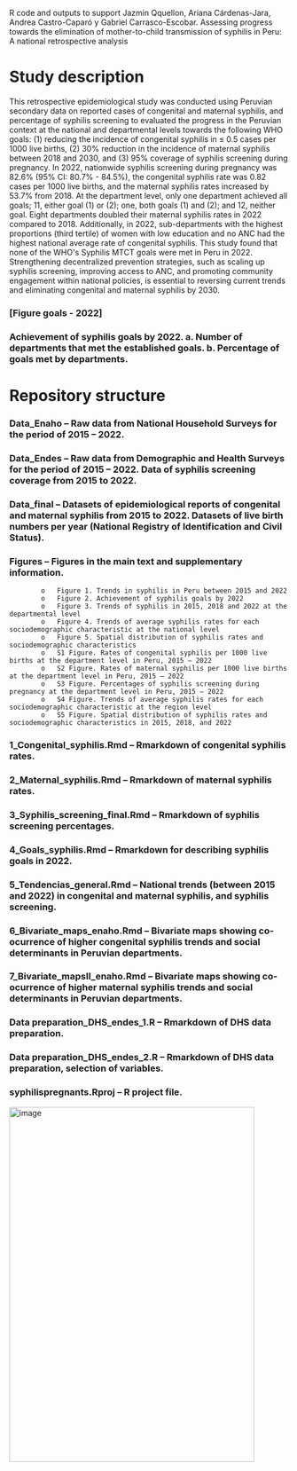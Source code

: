 R code and outputs to support Jazmin Qquellon, Ariana Cárdenas-Jara, Andrea Castro-Caparó y Gabriel Carrasco-Escobar. Assessing progress towards the elimination of mother-to-child transmission of syphilis in Peru: A national retrospective analysis
# Study description
This retrospective epidemiological study was conducted using Peruvian secondary data on reported cases of congenital and maternal syphilis, and percentage of syphilis screening to evaluated the progress in the Peruvian context at the national and departmental levels towards the following WHO goals: (1) reducing the incidence of congenital syphilis in ≤ 0.5 cases per 1000 live births, (2) 30% reduction in the incidence of maternal syphilis between 2018 and 2030, and (3) 95% coverage of syphilis screening during pregnancy. In 2022, nationwide syphilis screening during pregnancy was 82.6% (95% CI: 80.7%  - 84.5%), the congenital syphilis rate was 0.82 cases per 1000 live births, and the maternal syphilis rates increased by 53.7% from 2018. At the department level, only one department achieved all goals; 11, either goal (1) or (2); one, both goals (1) and (2); and 12, neither goal. Eight departments doubled their maternal syphilis rates in 2022 compared to 2018. Additionally, in 2022, sub-departments with the highest proportions (third tertile) of women with low education and no ANC had the highest national average rate of congenital syphilis. This study found that none of the WHO's Syphilis MTCT goals were met in Peru in 2022. Strengthening decentralized prevention strategies, such as scaling up syphilis screening, improving access to ANC, and promoting community engagement within national policies, is essential to reversing current trends and eliminating congenital and maternal syphilis by 2030.
### [Figure goals - 2022]
### Achievement of syphilis goals by 2022. a. Number of departments that met the established goals. b. Percentage of goals met by departments.
# Repository structure
### 	Data_Enaho – Raw data from National Household Surveys for the period of 2015 – 2022. 
### 	Data_Endes – Raw data from Demographic and Health Surveys for the period of 2015 – 2022. Data of syphilis screening coverage from 2015 to 2022.
### 	Data_final – Datasets of epidemiological reports of congenital and maternal syphilis from 2015 to 2022. Datasets of live birth numbers per year (National Registry of Identification and Civil Status).
### 	Figures – Figures in the main text and supplementary information.
            o	Figure 1. Trends in syphilis in Peru between 2015 and 2022
            o	Figure 2. Achievement of syphilis goals by 2022
            o	Figure 3. Trends of syphilis in 2015, 2018 and 2022 at the departmental level
            o	Figure 4. Trends of average syphilis rates for each sociodemographic characteristic at the national level
            o	Figure 5. Spatial distribution of syphilis rates and sociodemographic characteristics
            o	S1 Figure. Rates of congenital syphilis per 1000 live births at the department level in Peru, 2015 – 2022
            o	S2 Figure. Rates of maternal syphilis per 1000 live births at the department level in Peru, 2015 – 2022
            o	S3 Figure. Percentages of syphilis screening during pregnancy at the department level in Peru, 2015 – 2022
            o	S4 Figure. Trends of average syphilis rates for each sociodemographic characteristic at the region level
            o	S5 Figure. Spatial distribution of syphilis rates and sociodemographic characteristics in 2015, 2018, and 2022
### 	1_Congenital_syphilis.Rmd – Rmarkdown of congenital syphilis rates.
### 	2_Maternal_syphilis.Rmd – Rmarkdown of maternal syphilis rates.
### 	3_Syphilis_screening_final.Rmd – Rmarkdown of syphilis screening percentages.
### 	4_Goals_syphilis.Rmd – Rmarkdown for describing syphilis goals in 2022.
### 	5_Tendencias_general.Rmd – National trends (between 2015 and 2022) in congenital and maternal syphilis, and syphilis screening.
### 	6_Bivariate_maps_enaho.Rmd – Bivariate maps showing co-ocurrence of higher congenital syphilis trends and social determinants in Peruvian departments.
### 	7_Bivariate_mapsII_enaho.Rmd – Bivariate maps showing co-ocurrence of higher maternal syphilis trends and social determinants in Peruvian departments.
### 	Data preparation_DHS_endes_1.R – Rmarkdown of DHS data preparation.
### 	Data preparation_DHS_endes_2.R – Rmarkdown of DHS data preparation, selection of variables.
### 	syphilispregnants.Rproj – R project file.
<img width="442" height="640" alt="image" src="https://github.com/user-attachments/assets/a867161f-1735-4ac3-8c45-094b65b417ea" />
